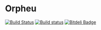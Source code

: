 Orpheu
======
[![Build Status](https://travis-ci.org/Arkshine/Orpheu.svg?branch=master)](https://travis-ci.org/Arkshine/Orpheu) [![Build status](https://ci.appveyor.com/api/projects/status/gyd7556y6dqr80e3/branch/master?svg=true)](https://ci.appveyor.com/project/Arkshine/orpheu/branch/master) [![Bitdeli Badge](https://d2weczhvl823v0.cloudfront.net/Arkshine/orpheu/trend.png)](https://bitdeli.com/free "Bitdeli Badge")
